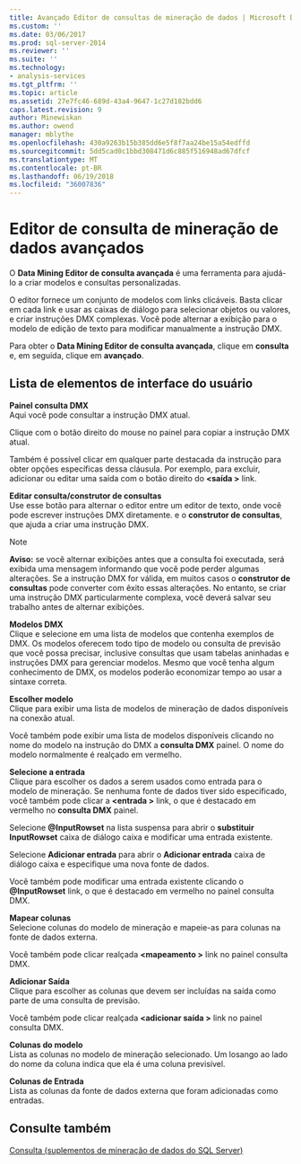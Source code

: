 ```yaml
---
title: Avançado Editor de consultas de mineração de dados | Microsoft Docs
ms.custom: ''
ms.date: 03/06/2017
ms.prod: sql-server-2014
ms.reviewer: ''
ms.suite: ''
ms.technology:
- analysis-services
ms.tgt_pltfrm: ''
ms.topic: article
ms.assetid: 27e7fc46-689d-43a4-9647-1c27d182bdd6
caps.latest.revision: 9
author: Minewiskan
ms.author: owend
manager: mblythe
ms.openlocfilehash: 430a9263b15b385dd6e5f8f7aa24be15a54edffd
ms.sourcegitcommit: 5dd5cad0c1bbd308471d6c885f516948ad67dfcf
ms.translationtype: MT
ms.contentlocale: pt-BR
ms.lasthandoff: 06/19/2018
ms.locfileid: "36007836"
---
```

# <a name="advanced-data-mining-query-editor"></a>Editor de consulta de mineração de dados avançados
  O **Data Mining Editor de consulta avançada** é uma ferramenta para ajudá-lo a criar modelos e consultas personalizadas.  
  
 O editor fornece um conjunto de modelos com links clicáveis. Basta clicar em cada link e usar as caixas de diálogo para selecionar objetos ou valores, e criar instruções DMX complexas. Você pode alternar a exibição para o modelo de edição de texto para modificar manualmente a instrução DMX.  
  
 Para obter o **Data Mining Editor de consulta avançada**, clique em **consulta** e, em seguida, clique em **avançado**.  
  
## <a name="uielement-list"></a>Lista de elementos de interface do usuário  
 **Painel consulta DMX**  
 Aqui você pode consultar a instrução DMX atual.  
  
 Clique com o botão direito do mouse no painel para copiar a instrução DMX atual.  
  
 Também é possível clicar em qualquer parte destacada da instrução para obter opções específicas dessa cláusula. Por exemplo, para excluir, adicionar ou editar uma saída com o botão direito do  **\<saída >** link.  
  
 **Editar consulta/construtor de consultas**  
 Use esse botão para alternar o editor entre um editor de texto, onde você pode escrever instruções DMX diretamente. e o **construtor de consultas**, que ajuda a criar uma instrução DMX.  
  
> [!NOTE]  
>  **Aviso:** se você alternar exibições antes que a consulta foi executada, será exibida uma mensagem informando que você pode perder algumas alterações. Se a instrução DMX for válida, em muitos casos o **construtor de consultas** pode converter com êxito essas alterações. No entanto, se criar uma instrução DMX particularmente complexa, você deverá salvar seu trabalho antes de alternar exibições.  
  
 **Modelos DMX**  
 Clique e selecione em uma lista de modelos que contenha exemplos de DMX. Os modelos oferecem todo tipo de modelo ou consulta de previsão que você possa precisar, inclusive consultas que usam tabelas aninhadas e instruções DMX para gerenciar modelos. Mesmo que você tenha algum conhecimento de DMX, os modelos poderão economizar tempo ao usar a sintaxe correta.  
  
 **Escolher modelo**  
 Clique para exibir uma lista de modelos de mineração de dados disponíveis na conexão atual.  
  
 Você também pode exibir uma lista de modelos disponíveis clicando no nome do modelo na instrução do DMX a **consulta DMX** painel. O nome do modelo normalmente é realçado em vermelho.  
  
 **Selecione a entrada**  
 Clique para escolher os dados a serem usados como entrada para o modelo de mineração. Se nenhuma fonte de dados tiver sido especificado, você também pode clicar a  **\<entrada >** link, o que é destacado em vermelho no **consulta DMX** painel.  
  
 Selecione **@InputRowset** na lista suspensa para abrir o **substituir InputRowset** caixa de diálogo caixa e modificar uma entrada existente.  
  
 Selecione **Adicionar entrada** para abrir o **Adicionar entrada** caixa de diálogo caixa e especifique uma nova fonte de dados.  
  
 Você também pode modificar uma entrada existente clicando o **@InputRowset** link, o que é destacado em vermelho no painel consulta DMX.  
  
 **Mapear colunas**  
 Selecione colunas do modelo de mineração e mapeie-as para colunas na fonte de dados externa.  
  
 Você também pode clicar realçada  **\<mapeamento >** link no painel consulta DMX.  
  
 **Adicionar Saída**  
 Clique para escolher as colunas que devem ser incluídas na saída como parte de uma consulta de previsão.  
  
 Você também pode clicar realçada  **\<adicionar saída >** link no painel consulta DMX.  
  
 **Colunas do modelo**  
 Lista as colunas no modelo de mineração selecionado. Um losango ao lado do nome da coluna indica que ela é uma coluna previsível.  
  
 **Colunas de Entrada**  
 Lista as colunas da fonte de dados externa que foram adicionadas como entradas.  
  
## <a name="see-also"></a>Consulte também  
 [Consulta &#40;suplementos de mineração de dados do SQL Server&#41;](query-sql-server-data-mining-add-ins.md)  
  
  